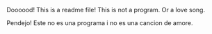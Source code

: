 Doooood! This is a readme file! This is not a program. Or a love song.

Pendejo! Este no es una programa i no es una cancion de amore.
